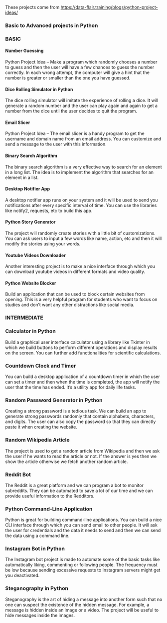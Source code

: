 These projects come from https://data-flair.training/blogs/python-project-ideas/

### Basic to Advanced projects in Python


### BASIC

#### Number Guessing
Python Project Idea – Make a program which randomly chooses a number to guess and then the user will have a few chances to guess the number correctly. In each wrong attempt, the computer will give a hint that the number is greater or smaller than the one you have guessed.

#### Dice Rolling Simulator in Python
The dice rolling simulator will imitate the experience of rolling a dice. It will generate a random number and the user can play again and again to get a number from the dice until the user decides to quit the program.

#### Email Slicer
Python Project Idea – The email slicer is a handy program to get the username and domain name from an email address. You can customize and send a message to the user with this information.

#### Binary Search Algorithm
The binary search algorithm is a very effective way to search for an element in a long list. The idea is to implement the algorithm that searches for an element in a list.

#### Desktop Notifier App
A desktop notifier app runs on your system and it will be used to send you notifications after every specific interval of time. You can use the libraries like notify2, requests, etc to build this app.

#### Python Story Generator
The project will randomly create stories with a little bit of customizations. You can ask users to input a few words like name, action, etc and then it will modify the stories using your words.

#### Youtube Videos Downloader
Another interesting project is to make a nice interface through which you can download youtube videos in different formats and video quality.

#### Python Website Blocker
Build an application that can be used to block certain websites from opening. This is a very helpful program for students who want to focus on studies and don’t want any other distractions like social media.



### INTERMEDIATE

### Calculator in Python
Build a graphical user interface calculator using a library like Tkinter in which we build buttons to perform different operations and display results on the screen. You can further add functionalities for scientific calculations.

### Countdown Clock and Timer
You can build a desktop application of a countdown timer in which the user can set a timer and then when the time is completed, the app will notify the user that the time has ended. It’s a utility app for daily life tasks.

### Random Password Generator in Python
Creating a strong password is a tedious task. We can build an app to generate strong passwords randomly that contain alphabets, characters, and digits. The user can also copy the password so that they can directly paste it when creating the website.

### Random Wikipedia Article
The project is used to get a random article from Wikipedia and then we ask the user if he wants to read the article or not. If the answer is yes then we show the article otherwise we fetch another random article.

### Reddit Bot
 The Reddit is a great platform and we can program a bot to monitor subreddits. They can be automated to save a lot of our time and we can provide useful information to the Redditors.
 
### Python Command-Line Application
Python is great for building command-line applications. You can build a nice CLI interface through which you can send email to other people. It will ask the user for credentials and the data it needs to send and then we can send the data using a command line.

### Instagram Bot in Python
The Instagram bot project is made to automate some of the basic tasks like automatically liking, commenting or following people. The frequency must be low because sending excessive requests to Instagram servers might get you deactivated.

### Steganography in Python
Steganography is the art of hiding a message into another form such that no one can suspect the existence of the hidden message. For example, a message is hidden inside an image or a video. The project will be useful to hide messages inside the images.
